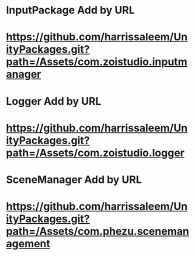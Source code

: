 # InputPackage Add by URL
# https://github.com/harrissaleem/UnityPackages.git?path=/Assets/com.zoistudio.inputmanager

# Logger Add by URL
# https://github.com/harrissaleem/UnityPackages.git?path=/Assets/com.zoistudio.logger

# SceneManager Add by URL
# https://github.com/harrissaleem/UnityPackages.git?path=/Assets/com.phezu.scenemanagement

